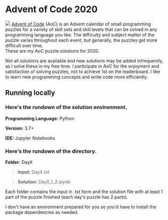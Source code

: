 # Advent of Code 2020

<img src="https://miro.medium.com/max/1200/1*XtCMwEXZe2VcH-jfcHwCBQ.jpeg">
<a href='https://adventofcode.com/'>Advent of Code</a> (AoC) is an Advent calendar of small programming puzzles for a variety of skill sets and skill levels that can be solved in any programming language you like. The difficulty and subject matter of the puzzle varies throughout each event, but generally, the puzzles get more difficult over time.
<br>
These are my AoC puzzle solutions for 2020. 

Not all solutions are available and new solutions may be added infrequently, as I solve these in my free time. I participate in AoC for the enjoyment and satisfaction of solving puzzles, not to achieve 1st on the leaderboard. I like to learn new programming concepts and write code more efficiently.

## Running locally

### Here's the rundown of the solution environment.

**Programming Language:** Python

**Version:** 3.7+

**IDE:** Jupyter Notebooks


### Here's the rundown of the directory.

**Folder:** DayX

 >**Input:** DayX.txt

 >**Solution:** DayX_1_2.ipynb

Each folder contains the input in .txt form and the solution file with at least 1 part of the puzzle finished (each day's puzzle has 2 parts).

I don't have an environment prepared for you so you'd have to install the package dependencies as needed.
